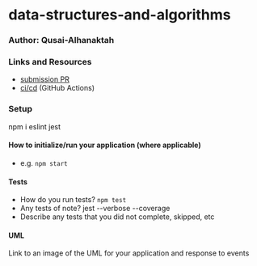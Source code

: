 # data-structures-and-algorithms

### Author: Qusai-Alhanaktah

### Links and Resources

- [submission PR](https://github.com/401-advanced-javascript-qusaiAlhanaktah/data-structures-and-algorithms/pull/2)
- [ci/cd](https://github.com/401-advanced-javascript-qusaiAlhanaktah/data-structures-and-algorithms/commit/257066a1bd1eb2b0a1e31bdfbebc47104c772c15/checks?check_suite_id=412852925) (GitHub Actions)


### Setup
npm i eslint jest
#### How to initialize/run your application (where applicable)

- e.g. `npm start`

#### Tests

- How do you run tests?
    `npm test`
- Any tests of note?
    jest --verbose --coverage
- Describe any tests that you did not complete, skipped, etc

#### UML

Link to an image of the UML for your application and response to events
